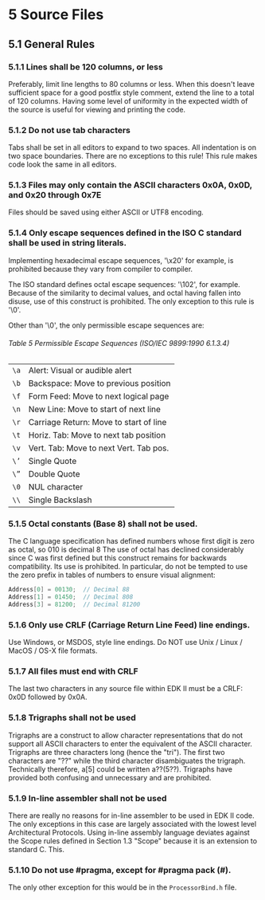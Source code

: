 <!--- @file
  5 Source Files

  Copyright (c) 2006-2017, Intel Corporation. All rights reserved.<BR>

  Redistribution and use in source (original document form) and 'compiled'
  forms (converted to PDF, epub, HTML and other formats) with or without
  modification, are permitted provided that the following conditions are met:

  1) Redistributions of source code (original document form) must retain the
     above copyright notice, this list of conditions and the following
     disclaimer as the first lines of this file unmodified.

  2) Redistributions in compiled form (transformed to other DTDs, converted to
     PDF, epub, HTML and other formats) must reproduce the above copyright
     notice, this list of conditions and the following disclaimer in the
     documentation and/or other materials provided with the distribution.

  THIS DOCUMENTATION IS PROVIDED BY TIANOCORE PROJECT "AS IS" AND ANY EXPRESS OR
  IMPLIED WARRANTIES, INCLUDING, BUT NOT LIMITED TO, THE IMPLIED WARRANTIES OF
  MERCHANTABILITY AND FITNESS FOR A PARTICULAR PURPOSE ARE DISCLAIMED. IN NO
  EVENT SHALL TIANOCORE PROJECT  BE LIABLE FOR ANY DIRECT, INDIRECT, INCIDENTAL,
  SPECIAL, EXEMPLARY, OR CONSEQUENTIAL DAMAGES (INCLUDING, BUT NOT LIMITED TO,
  PROCUREMENT OF SUBSTITUTE GOODS OR SERVICES; LOSS OF USE, DATA, OR PROFITS;
  OR BUSINESS INTERRUPTION) HOWEVER CAUSED AND ON ANY THEORY OF LIABILITY,
  WHETHER IN CONTRACT, STRICT LIABILITY, OR TORT (INCLUDING NEGLIGENCE OR
  OTHERWISE) ARISING IN ANY WAY OUT OF THE USE OF THIS DOCUMENTATION, EVEN IF
  ADVISED OF THE POSSIBILITY OF SUCH DAMAGE.

-->

# 5 Source Files

## 5.1 General Rules

### 5.1.1 Lines shall be 120 columns, or less

Preferably, limit line lengths to 80 columns or less. When this doesn't leave
sufficient space for a good postfix style comment, extend the line to a total
of 120 columns. Having some level of uniformity in the expected width of the
source is useful for viewing and printing the code.

### 5.1.2 Do not use tab characters

Tabs shall be set in all editors to expand to two spaces. All indentation is on
two space boundaries. There are no exceptions to this rule! This rule makes
code look the same in all editors.

### 5.1.3 Files may only contain the ASCII characters 0x0A, 0x0D, and 0x20 through 0x7E

Files should be saved using either ASCII or UTF8 encoding.

### 5.1.4 Only escape sequences defined in the ISO C standard shall be used in string literals.

Implementing hexadecimal escape sequences, '\x20' for example, is prohibited
because they vary from compiler to compiler.

The ISO standard defines octal escape sequences: '\102', for example. Because
of the similarity to decimal values, and octal having fallen into disuse, use
of this construct is prohibited. The only exception to this rule is '\0'.

Other than '\0', the only permissible escape sequences are:

###### Table 5 Permissible Escape Sequences (ISO/IEC 9899:1990 6.1.3.4)

|      |                                        |
| ---- | -------------------------------------- |
| `\a` | Alert: Visual or audible alert         |
| `\b` | Backspace: Move to previous position   |
| `\f` | Form Feed: Move to next logical page   |
| `\n` | New Line: Move to start of next line   |
| `\r` | Carriage Return: Move to start of line |
| `\t` | Horiz. Tab: Move to next tab position  |
| `\v` | Vert. Tab: Move to next Vert. Tab pos. |
| `\’` | Single Quote                           |
| `\”` | Double Quote                           |
| `\0` | NUL character                          |
| `\\` | Single Backslash                       |

### 5.1.5 Octal constants (Base 8) shall not be used.

The C language specification has defined numbers whose first digit is zero as
octal, so 010 is decimal 8 The use of octal has declined considerably since C
was first defined but this construct remains for backwards compatibility. Its
use is prohibited. In particular, do not be tempted to use the zero prefix in
tables of numbers to ensure visual alignment:

```c
Address[0] = 00130;  // Decimal 88
Address[1] = 01450;  // Decimal 808
Address[3] = 81200;  // Decimal 81200
```

### 5.1.6 Only use CRLF (Carriage Return Line Feed) line endings.

Use Windows, or MSDOS, style line endings. Do NOT use Unix / Linux / MacOS /
OS-X file formats.

### 5.1.7 All files must end with CRLF

The last two characters in any source file within EDK II must be a CRLF: 0x0D
followed by 0x0A.

### 5.1.8 Trigraphs shall not be used

Trigraphs are a construct to allow character representations that do not
support all ASCII characters to enter the equivalent of the ASCII character.
Trigraphs are three characters long (hence the "tri"). The first two characters
are "??" while the third character disambiguates the trigraph. Technically
therefore, a[5] could be written a??(5??). Trigraphs have provided both
confusing and unnecessary and are prohibited.

### 5.1.9 In-line assembler shall not be used

There are really no reasons for in-line assembler to be used in EDK II code.
The only exceptions in this case are largely associated with the lowest level
Architectural Protocols. Using in-line assembly language deviates against the
Scope rules defined in Section 1.3 "Scope" because it is an extension to
standard C. This.

### 5.1.10 Do not use #pragma, except for #pragma pack (#).

The only other exception for this would be in the `ProcessorBind.h` file.
